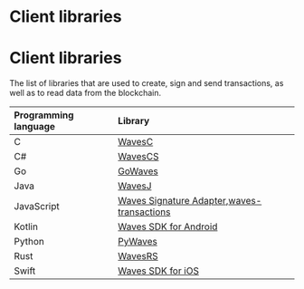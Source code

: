 # Client libraries

# Client libraries

The list of libraries that are used to create, sign and send transactions, as well as to read data from the blockchain.

| Programming language | Library |
| :--- | :--- |
| C | [WavesC](/waves-api-and-sdk/client-libraries/waves-c.md) |
| C# | [WavesCS](/waves-api-and-sdk/client-libraries/wavescs.md) |
| Go | [GoWaves](/waves-api-and-sdk/client-libraries/gowaves.md) |
| Java | [WavesJ](/waves-api-and-sdk/client-libraries/wavesj.md) |
| JavaScript | [Waves Signature Adapter](/waves-api-and-sdk/client-libraries/waves-signature-adapter.md),[waves-transactions](/waves-api-and-sdk/client-libraries/waves-transactions.md) |
| Kotlin | [Waves SDK for Android](https://github.com/wavesplatform/WavesSDK-android) |
| Python | [PyWaves](/waves-api-and-sdk/client-libraries/pywaves.md) |
| Rust | [WavesRS](/waves-api-and-sdk/client-libraries/wavesrs.md) |
| Swift | [Waves SDK for iOS](https://github.com/wavesplatform/WavesSDK-iOS) |
